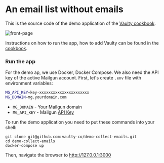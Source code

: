 # An email list without emails

This is the source code of the demo application of the [Vaulty cookbook](https://docs.vaulty.co/cookbooks/email-list-with-protected-emails).

![front-page](https://docs.vaulty.co/img/cookbooks/demo-front.png)

Instructions on how to run the app, how to add Vaulty can be found in the [cookbook](https://docs.vaulty.co/cookbooks/email-list-with-protected-emails).

### Run the app

For the demo ap, we use Docker, Docker Compose. We also need the API key of the active Mailgun account. First, let's create `.env` file with environment variables:

```bash
MG_API_KEY=key-xxxxxxxxxxxxxxxxxxxxxx
MG_DOMAIN=mg.yourdomain.com
```

* `MG_DOMAIN` - Your Mailgun domain
* `MG_API_KEY` - Mailgun [API Key](https://help.mailgun.com/hc/en-us/articles/203380100-Where-Can-I-Find-My-API-Key-and-SMTP-Credentials-)

To run the demo application you need to put these commands into your shell:

```shell
git clone git@github.com:vaulty-co/demo-collect-emails.git
cd demo-collect-emails
docker-compose up
```

Then, navigate the browser to http://127.0.0.1:3000
